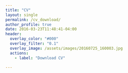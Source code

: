 ```yaml
---
title: "CV"
layout: single
permalink: /cv_download/
author_profile: true
date: 2016-03-23T11:48:41-04:00
header:
  overlay_color: "#000"
  overlay_filter: "0.1"
  overlay_image: /assets/images/20160725_160003.jpg
  actions:
    - label: "Download CV"

---
```

